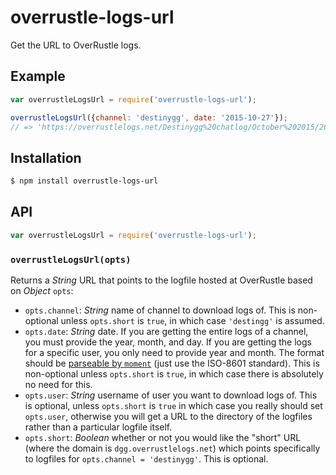 # overrustle-logs-url

Get the URL to OverRustle logs.

## Example

``` javascript
var overrustleLogsUrl = require('overrustle-logs-url');

overrustleLogsUrl({channel: 'destinygg', date: '2015-10-27'});
// => 'https://overrustlelogs.net/Destinygg%20chatlog/October%202015/2015-10-27.txt'
```

## Installation

``` bash
$ npm install overrustle-logs-url
```

## API

``` javascript
var overrustleLogsUrl = require('overrustle-logs-url');
```

### `overrustleLogsUrl(opts)`

Returns a _String_ URL that points to the logfile hosted at OverRustle based on
_Object_ `opts`:

  - `opts.channel`: _String_ name of channel to download logs of. This is
  non-optional unless `opts.short` is `true`, in which case `'destingg'` is
  assumed.
  - `opts.date`: _String_ date. If you are getting the entire logs of a channel,
  you must provide the year, month, and day. If you are getting the logs for a
  specific user, you only need to provide year and month. The format should be
  [parseable by `moment`](http://momentjs.com/docs/#/parsing/string/) (just use
  the ISO-8601 standard). This is non-optional unless `opts.short` is `true`, in
  which case there is absolutely no need for this.
  - `opts.user`: _String_ username of user you want to download logs of. This is
  optional, unless `opts.short` is `true` in which case you really should
  set `opts.user`, otherwise you will get a URL to the directory of the logfiles
  rather than a particular logfile itself.
  - `opts.short`: _Boolean_ whether or not you would like the "short" URL (where
  the domain is `dgg.overrustlelogs.net`) which points specifically to logfiles
  for `opts.channel = 'destinygg'`. This is optional.
